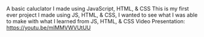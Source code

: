 A basic caluclator I made using JavaScript, HTML, & CSS
This is my first ever project I made using JS, HTML, & CSS, I wanted to see what I was able to make with what I learned from JS, HTML, & CSS
Video Presentation: https://youtu.be/mIMMVWVUtUU
